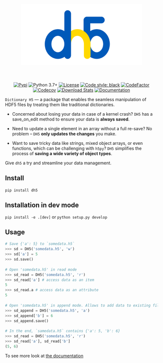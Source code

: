 <h1 align="center">
<img src="docs/images/dh5-logo.png" width="400">
</h1><br>

<div align="center">

[![Pypi](https://img.shields.io/pypi/v/dh5.svg)](https://pypi.org/project/dh5/)
![Python 3.7+](https://img.shields.io/badge/python-3.7%2B-blue)
[![License](https://img.shields.io/badge/license-MIT-green)](./LICENSE)
[![Code style: black](https://img.shields.io/badge/code%20style-black-000000.svg)](https://github.com/psf/black)
[![CodeFactor](https://www.codefactor.io/repository/github/kyrylo-gr/dh5/badge/main)](https://www.codefactor.io/repository/github/kyrylo-gr/dh5/overview/main)
[![Codecov](https://codecov.io/gh/kyrylo-gr/dh5/graph/badge.svg?token=5U0FU9XNID)](https://codecov.io/gh/kyrylo-gr/dh5)
[![Download Stats](https://img.shields.io/pypi/dm/dh5)](https://pypistats.org/packages/dh5)
[![Documentation](https://img.shields.io/badge/docs-blue)](https://kyrylo-gr.github.io/dh5/)

</div>

`Dictionary H5` — a package that enables the seamless manipulation of HDF5 files by treating them like traditional dictionaries.

- Concerned about losing your data in case of a kernel crash?
  `DH5` has a save_on_edit method to ensure your data is **always saved**.

- Need to update a single element in an array without a full re-save?
  No problem – `DH5` **only updates the changes** you make.

- Want to save tricky data like strings, mixed object arrays, or even functions, which can be challenging with `h5py`?
  `DH5` simplifies the process of **saving a wide variety of object types**.

Give `dh5` a try and streamline your data management.

## Install

`pip install dh5`

## Installation in dev mode

`pip install -e .[dev]` or `python setup.py develop`

## Usage

```python
# Save {'a': 5} to `somedata.h5`
>>> sd = DH5('somedata.h5', 'w')
>>> sd['a'] = 5
>>> sd.save()

# Open 'somedata.h5' in read mode
>>> sd_read = DH5('somedata.h5', 'r')
>>> sd_read['a'] # access data as an item
5
>>> sd_read.a # access data as an attribute
5

# Open 'somedata.h5' in append mode. Allows to add data to existing file.
>>> sd_append = DH5('somedata.h5', 'a')
>>> sd_append['b'] = 6
>>> sd_append.save()

# In the end, `samedata.h5` contains {'a': 5, 'b': 6}
>>> sd_read = DH5('somedata.h5', 'r')
>>> sd_read['a'], sd_read['b']
(5, 6)
```

To see more look at [the documentation](https://kyrylo-gr.github.io/dh5/)
